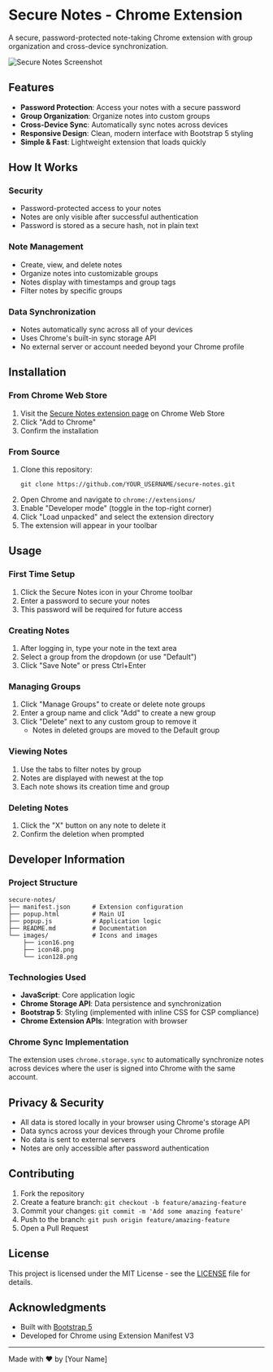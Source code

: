 # Secure Notes - Chrome Extension

A secure, password-protected note-taking Chrome extension with group organization and cross-device synchronization.

![Secure Notes Screenshot](screenshots/secure-notes.png)

## Features

- **Password Protection**: Access your notes with a secure password
- **Group Organization**: Organize notes into custom groups
- **Cross-Device Sync**: Automatically sync notes across devices
- **Responsive Design**: Clean, modern interface with Bootstrap 5 styling
- **Simple & Fast**: Lightweight extension that loads quickly

## How It Works

### Security

- Password-protected access to your notes
- Notes are only visible after successful authentication
- Password is stored as a secure hash, not in plain text

### Note Management

- Create, view, and delete notes
- Organize notes into customizable groups
- Notes display with timestamps and group tags
- Filter notes by specific groups

### Data Synchronization

- Notes automatically sync across all of your devices
- Uses Chrome's built-in sync storage API
- No external server or account needed beyond your Chrome profile

## Installation

### From Chrome Web Store

1. Visit the [Secure Notes extension page](https://chrome.google.com/webstore/detail/secure-notes/YOUR_EXTENSION_ID) on Chrome Web Store
2. Click "Add to Chrome"
3. Confirm the installation

### From Source

1. Clone this repository:
   ```
   git clone https://github.com/YOUR_USERNAME/secure-notes.git
   ```
2. Open Chrome and navigate to `chrome://extensions/`
3. Enable "Developer mode" (toggle in the top-right corner)
4. Click "Load unpacked" and select the extension directory
5. The extension will appear in your toolbar

## Usage

### First Time Setup

1. Click the Secure Notes icon in your Chrome toolbar
2. Enter a password to secure your notes
3. This password will be required for future access

### Creating Notes

1. After logging in, type your note in the text area
2. Select a group from the dropdown (or use "Default")
3. Click "Save Note" or press Ctrl+Enter

### Managing Groups

1. Click "Manage Groups" to create or delete note groups
2. Enter a group name and click "Add" to create a new group
3. Click "Delete" next to any custom group to remove it
   - Notes in deleted groups are moved to the Default group

### Viewing Notes

1. Use the tabs to filter notes by group
2. Notes are displayed with newest at the top
3. Each note shows its creation time and group

### Deleting Notes

1. Click the "X" button on any note to delete it
2. Confirm the deletion when prompted

## Developer Information

### Project Structure

```
secure-notes/
├── manifest.json      # Extension configuration
├── popup.html         # Main UI
├── popup.js           # Application logic
├── README.md          # Documentation
└── images/            # Icons and images
    ├── icon16.png
    ├── icon48.png
    └── icon128.png
```

### Technologies Used

- **JavaScript**: Core application logic
- **Chrome Storage API**: Data persistence and synchronization
- **Bootstrap 5**: Styling (implemented with inline CSS for CSP compliance)
- **Chrome Extension APIs**: Integration with browser

### Chrome Sync Implementation

The extension uses `chrome.storage.sync` to automatically synchronize notes across devices where the user is signed into Chrome with the same account.

## Privacy & Security

- All data is stored locally in your browser using Chrome's storage API
- Data syncs across your devices through your Chrome profile
- No data is sent to external servers
- Notes are only accessible after password authentication

## Contributing

1. Fork the repository
2. Create a feature branch: `git checkout -b feature/amazing-feature`
3. Commit your changes: `git commit -m 'Add some amazing feature'`
4. Push to the branch: `git push origin feature/amazing-feature`
5. Open a Pull Request

## License

This project is licensed under the MIT License - see the [LICENSE](LICENSE) file for details.

## Acknowledgments

- Built with [Bootstrap 5](https://getbootstrap.com/)
- Developed for Chrome using Extension Manifest V3

---

Made with ❤️ by [Your Name]
